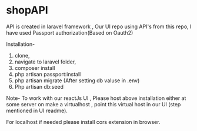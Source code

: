 # shopAPI

API is created in laravel framework , Our UI repo using API's from this repo, I have used Passport authorization(Based on Oauth2)

Installation- 

1. clone,
2. navigate to laravel folder,
3. composer install
4. php artisan passport:install
5. php artisan migrate (After setting db valuse in .env)
6. Php artisan db:seed

Note- To work with our reactJs UI , Please host above installation either at some server on make a virtualhost , point this virtual host in our UI (step mentioned in UI readme).

For localhost if needed please install cors extension in browser.
